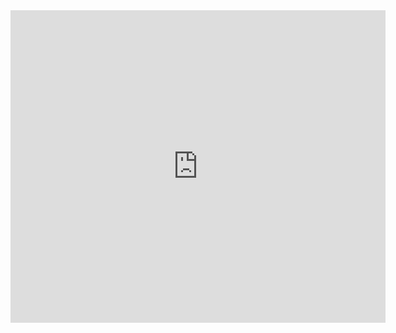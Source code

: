 <embed src="https://raw.githubusercontent.com/seepls/seepls.github.io/main/docs/Optimizing%20Bond%20Allocation%20for%20collateral%20posting%20under%20multiple%20CSAs.pdf" width="600" height="500" type="application/pdf">
